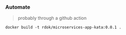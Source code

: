 ### Automate
> probably through a github action
```
docker build -t rdok/microservices-app-kata:0.0.1 .
```